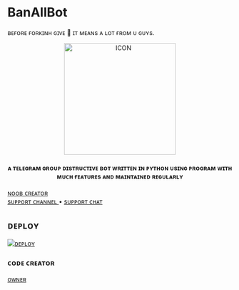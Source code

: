 # BanAllBot

ʙᴇғᴏʀᴇ ғᴏʀᴋɪɴʜ ɢɪᴠᴇ  💫  ɪᴛ ᴍᴇᴀɴs ᴀ ʟᴏᴛ ғʀᴏᴍ ᴜ ɢᴜʏs.
<p align="center"><img src="https://telegra.ph/file/3cdb65b6d72babdb39941.jpg" alt="ICON" width="250" height="250"/></p>


<h4 align="center">
    ᴀ  ᴛᴇʟᴇɢʀᴀᴍ ɢʀᴏᴜᴘ ᴅɪsᴛʀᴜᴄᴛɪᴠᴇ ʙᴏᴛ ᴡʀɪᴛᴛᴇɴ ɪɴ ᴘʏᴛʜᴏɴ ᴜsɪɴɢ ᴘʀᴏɢʀᴀᴍ  ᴡɪᴛʜ ᴍᴜᴄʜ ғᴇᴀᴛᴜʀᴇs ᴀɴᴅ ᴍᴀɪɴᴛᴀɪɴᴇᴅ ʀᴇɢᴜʟᴀʀʟʏ
</h4>

<p>

<a href="https://t.me/itz_mst_boy"> ɴᴏᴏʙ ᴄʀᴇᴀᴛᴏʀ </a>     
    <a href="https://t.me/mr_sukkun"> sᴜᴘᴘᴏʀᴛ ᴄʜᴀɴɴᴇʟ </a> •
    <a href="https://t.me/worldwide_friend_zone"> sᴜᴘᴘᴏʀᴛ  ᴄʜᴀᴛ  </a> 
 </p>


## ᴅᴇᴘʟᴏʏ


[![ᴅᴇᴘʟᴏʏ](https://www.herokucdn.com/deploy/button.svg)](https://heroku.com/deploy?template=https://github.com/Itz-mst-boy/BanAllBot)

### ᴄᴏᴅᴇ ᴄʀᴇᴀᴛᴏʀ 

[ᴏᴡɴᴇʀ](https://t.me/itz_mst_boy)
